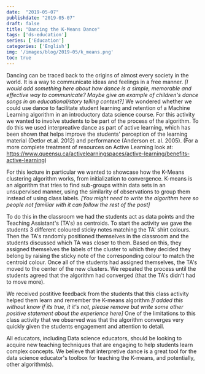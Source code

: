 ```yaml
---
date:  "2019-05-07"
publishdate: "2019-05-07"
draft: false
title: "Dancing the K-Means Dance"
tags: ['ds-education']
series: ['Education']
categories: ['English']
img: '/images/blog/2019-05/k_means.png'
toc: true
---
```


Dancing can be traced back to the origins of almost every society in the world. It is a way to communicate ideas and feelings in a free manner. *[I would add something here about how dance is a simple, memorable and effective way to communicate? Maybe give an example of children's dance songs in an educational/story telling context?]* We wondered whether we could use dance to facilitate student learning and retention of a Machine Learning algorithm in an introductory data science course. For this activity we wanted to involve students
to be part of the process of the algorithm. To do this we used interpreative dance as part of active learning, which has been shown that helps improve the students' perception of the learning material (Detlor et.al. 2012) and performance (Anderson et. al. 2005). (For a more complete treatment of resources on Active Learning look at:
https://www.queensu.ca/activelearningspaces/active-learning/benefits-active-learning)

For this lecture in particular we wanted to showcase how the K-Means clustering algorithm works, from initialization to convergence. K-means is an algorithm that tries to find sub-groups within data sets in an unsupervised manner, using the similarity of observations to group them instead of using class labels. *[You might need to write the algorithm here so people not familiar with it can follow the rest of the post]*

To do this in the classroom we had the students act as data points and the Teaching Assistant's (TA's) as centroids. To start the activity we gave the students 3 different coloured sticky notes matching the TA' shirt colours. Then the TA's randomly positioned themselves in the classroom and the students discussed which TA was closer to them. Based on this, they assigned themselves the labels of the cluster to which they decided they belong by raising the sticky note of the corresponding colour to match the centroid colour. Once all of the students had assigned themselves,
the TA's moved to the center of the new clusters. We repeated the process until the
students agreed that the algorithm had converged (that the TA's didn't had to move more).

We received postitive feedback from the students that this class activity helped them learn and remember the K-means algorithm  *[I added this without know if its true, it it's not, please remove but write some other positive statement about the experience here]* One of the limitations to this class activity that we observed was that the algorithm converges very quickly given the students engagement and attention to detail.

All educators, including Data science educators, should be looking to acquire new teaching techniques that are engaging to help students learn complex concepts. We believe that interpretive dance is a great tool for the data science educator's toolbox for teaching the K-means, and potentially, other algorithm(s). 